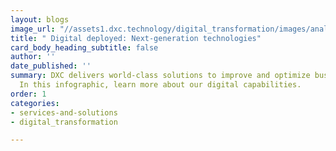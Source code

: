 ```yaml
---
layout: blogs
image_url: "//assets1.dxc.technology/digital_transformation/images/analytics_glasses-144560401-bw.jpg"
title: " Digital deployed: Next-generation technologies"
card_body_heading_subtitle: false
author: ''
date_published: ''
summary: DXC delivers world-class solutions to improve and optimize business processes.
  In this infographic, learn more about our digital capabilities.
order: 1
categories:
- services-and-solutions
- digital_transformation

---
```


